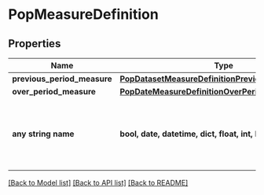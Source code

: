 # PopMeasureDefinition


## Properties
Name | Type | Description | Notes
------------ | ------------- | ------------- | -------------
**previous_period_measure** | [**PopDatasetMeasureDefinitionPreviousPeriodMeasure**](PopDatasetMeasureDefinitionPreviousPeriodMeasure.md) |  | [optional] 
**over_period_measure** | [**PopDateMeasureDefinitionOverPeriodMeasure**](PopDateMeasureDefinitionOverPeriodMeasure.md) |  | [optional] 
**any string name** | **bool, date, datetime, dict, float, int, list, str, none_type** | any string name can be used but the value must be the correct type | [optional]

[[Back to Model list]](../README.md#documentation-for-models) [[Back to API list]](../README.md#documentation-for-api-endpoints) [[Back to README]](../README.md)


